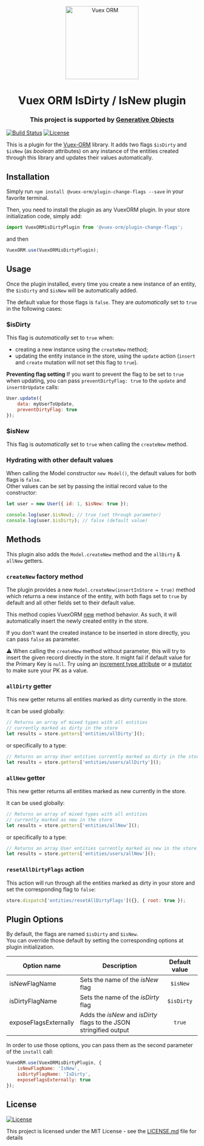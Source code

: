 <p align="center">
  <img width="192" src="https://github.com/vuex-orm/vuex-orm/blob/master/logo-vuex-orm.png" alt="Vuex ORM">
</p>

<h1 align="center">Vuex ORM IsDirty / IsNew plugin</h1>

<h3 align="center">This project is supported by <a href="https://www.generativeobjects.com/" target="_blank">Generative Objects</a></h3>

[![Build Status](https://travis-ci.org/vuex-orm/plugin-change-flags.svg?branch=master)](https://travis-ci.org/vuex-orm/plugin-change-flags) [![License](http://img.shields.io/:license-mit-blue.svg?style=flat-square)](http://badges.mit-license.org)

This is a plugin for the [Vuex-ORM](https://github.com/vuex-orm/vuex-orm) library.
It adds two flags `$isDirty` and `$isNew` (as _boolean_ attributes) on any instance of the entities created through this library and updates their values automatically.

## Installation

Simply run `npm install @vuex-orm/plugin-change-flags --save` in your favorite terminal.

Then, you need to install the plugin as any VuexORM plugin. In your store initialization code, simply add:

```javascript
import VuexORMisDirtyPlugin from '@vuex-orm/plugin-change-flags';
```

and then

```javascript
VuexORM.use(VuexORMisDirtyPlugin);
```

## Usage

Once the plugin installed, every time you create a new instance of an entity, the `$isDirty` and `$isNew` will be automatically added.

The default value for those flags is `false`. They are _automatically_ set to `true` in the following cases:

### \$isDirty

This flag is _automatically_ set to `true` when:

-   creating a new instance using the `createNew` method;
-   updating the entity instance in the store, using the `update` action (`insert` and `create` mutation will not set this flag to `true`).

**Preventing flag setting**
If you want to prevent the flag to be set to `true` when updating, you can pass `preventDirtyFlag: true` to the `update` and `insertOrUpdate` calls:

```js
User.update({
    data: myUserToUpdate,
    preventDirtyFlag: true
});
```

### \$isNew

This flag is _automatically_ set to `true` when calling the `createNew` method.

### Hydrating with other default values

When calling the Model constructor `new Model()`, the default values for both flags is `false`.  
Other values can be set by passing the initial record value to the constructor:

```javascript
let user = new User({ id: 1, $isNew: true });

console.log(user.$isNew); // true (set through parameter)
console.log(user.$isDirty); // false (default value)
```

## Methods

This plugin also adds the `Model.createNew` method and the `allDirty` & `allNew` getters.

### `createNew` factory method

The plugin provides a new `Model.createNew(insertInStore = true)` method which returns a new instance of the entity, with both flags set to `true` by default and all other fields set to their default value.

This method copies VuexORM [new](https://vuex-orm.github.io/vuex-orm/guide/store/inserting-and-updating-data.html#inserts) method behavior. As such, it will automatically insert the newly created entity in the store.

If you don't want the created instance to be inserted in store directly, you can pass `false` as parameter.

:warning: When calling the `createNew` method without parameter, this will try to insert the given record directly in the store. It might fail if default value for the Primary Key is `null`. Try using an [increment type attribute](https://vuex-orm.github.io/vuex-orm/guide/components/models.html#auto-increment-type) or a [mutator](https://vuex-orm.github.io/vuex-orm/guide/advanced/accessors-and-mutators.html#defining-mutators) to make sure your PK as a value.

### `allDirty` getter

This new getter returns all entities marked as dirty currently in the store.

It can be used globally:

```javascript
// Returns an array of mixed types with all entities
// currently marked as dirty in the store
let results = store.getters['entities/allDirty']();
```

or specifically to a type:

```javascript
// Returns an array User entities currently marked as dirty in the store
let results = store.getters['entities/users/allDirty']();
```

### `allNew` getter

This new getter returns all entities marked as new currently in the store.

It can be used globally:

```javascript
// Returns an array of mixed types with all entities
// currently marked as new in the store
let results = store.getters['entities/allNew']();
```

or specifically to a type:

```javascript
// Returns an array User entities currently marked as new in the store
let results = store.getters['entities/users/allNew']();
```

### `resetAllDirtyFlags` action

This action will run through all the entities marked as dirty in your store and set the corresponding flag to `false`:

```js
store.dispatch['entities/resetAllDirtyFlags']({}, { root: true });
```

## Plugin Options

By default, the flags are named `$isDirty` and `$isNew`.  
You can override those default by setting the corresponding options at plugin initialization.

| Option name           | Description                                                         | Default value |
| --------------------- | ------------------------------------------------------------------- | :-----------: |
| isNewFlagName         | Sets the name of the _isNew_ flag                                   |   `$isNew`    |
| isDirtyFlagName       | Sets the name of the _isDirty_ flag                                 |  `$isDirty`   |
| exposeFlagsExternally | Adds the _isNew_ and _isDirty_ flags to the JSON stringified output |    `true`     |

In order to use those options, you can pass them as the second parameter of the `install` call:

```javascript
VuexORM.use(VuexORMisDirtyPlugin, {
    isNewFlagName: 'IsNew',
    isDirtyFlagName: 'IsDirty',
    exposeFlagsExternally: true
});
```

## License

[![License](http://img.shields.io/:license-mit-blue.svg?style=flat-square)](http://badges.mit-license.org)

This project is licensed under the MIT License - see the [LICENSE.md](LICENSE.md) file for details
